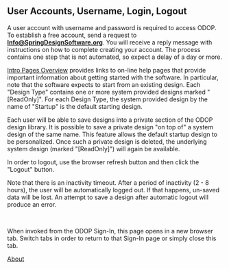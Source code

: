 ## User Accounts, Username, Login, Logout

A user account with username and password is required to access ODOP.
To establish a free account, send a request to **Info@SpringDesignSoftware.org**.
You will receive a reply message with instructions on how to complete creating your account. 
The process contains one step that is not automated, so expect a delay of a day or more.

[Intro Pages Overview](introPagesOverview) provides links to  on-line help pages that
provide important information about getting started with the software. 
In particular, note that the software expects to start from an existing design. 
Each "Design Type" contains one or more system provided designs marked "[ReadOnly]". 
For each Design Type, the system provided design by the name of "Startup" is the default starting design. 

Each user will be able to save designs into a private section of the ODOP design library. 
It is possible to save a private design "on top of" a system design of the same name. 
This feature allows the default startup design to be personalized.
Once such a private design is deleted, the underlying system design (marked "[ReadOnly]") 
will again be available.

In order to logout, use the browser refresh button and then click the "Logout" button.

Note that there is an inactivity timeout. 
After a period of inactivity (2 - 8 hours), the user will be automatically logged out. 
If that happens, un-saved data will be lost. 
An attempt to save a design after automatic logout will produce an error. 

&nbsp;

When invoked from the ODOP Sign-In, this page opens in a new browser tab.
Switch tabs in order to return to that Sign-In page or simply close this tab.   

[About](./)

